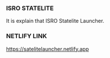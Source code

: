 ### ISRO STATELITE
It is explain that ISRO Statelite Launcher.
### NETLIFY LINK
https://satelitelauncher.netlify.app